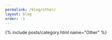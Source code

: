 ```yaml
---
permalink: /blog/other/
layout: blog
order: -1
---
```


{% include posts/category.html name="Other" %}